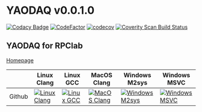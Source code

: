 # YAODAQ v0.0.1.0 #

[![Codacy Badge](https://api.codacy.com/project/badge/Grade/178cef536a2d4d80a935c3476811e4cb)](https://app.codacy.com/gh/flagarde/YAODAQ?utm_source=github.com&utm_medium=referral&utm_content=flagarde/YAODAQ&utm_campaign=Badge_Grade_Settings)
[![CodeFactor](https://www.codefactor.io/repository/github/flagarde/yaodaq/badge)](https://www.codefactor.io/repository/github/flagarde/yaodaq) [![codecov](https://codecov.io/gh/flagarde/YAODAQ/branch/master/graph/badge.svg?token=dRh5HBpjlb)](https://codecov.io/gh/flagarde/YAODAQ)  <a href="https://scan.coverity.com/projects/rpcla-"><img alt="Coverity Scan Build Status" src="https://scan.coverity.com/projects/19567/badge.svg"/></a>

## YAODAQ for RPClab ##

[Homepage](https://github.com/RPClab/YAODAQ)

|                   | Linux Clang       | Linux GCC         | MacOS Clang       | Windows M2sys     | Windows MSVC      |
|-------------------|-------------------|-------------------|-------------------|-------------------|-------------------|
|   Github                |[![Linux Clang](https://github.com/flagarde/YAODAQ/actions/workflows/Linux-Clang.yml/badge.svg)](https://github.com/flagarde/YAODAQ/actions/workflows/Linux-Clang.yml) | [![Linux GCC](https://github.com/flagarde/YAODAQ/actions/workflows/Linux-GCC.yml/badge.svg)](https://github.com/flagarde/YAODAQ/actions/workflows/Linux-GCC.yml) | [![MacOS Clang](https://github.com/flagarde/YAODAQ/actions/workflows/MacOS-Clang.yml/badge.svg)](https://github.com/flagarde/YAODAQ/actions/workflows/MacOS-Clang.yml) | [![Windows M2sys](https://github.com/flagarde/YAODAQ/actions/workflows/Windows-M2sys.yml/badge.svg)](https://github.com/flagarde/YAODAQ/actions/workflows/Windows-M2sys.yml) | [![Windows MSVC](https://github.com/flagarde/YAODAQ/actions/workflows/Windows-MSVC.yml/badge.svg)](https://github.com/flagarde/YAODAQ/actions/workflows/Windows-MSVC.yml) |
